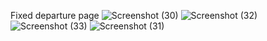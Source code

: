 Fixed departure page
![Screenshot (30)](https://github.com/ankitkumar0021/fixed-departure/assets/60535576/9a979e4d-b7b6-4c48-90df-29a73611e6b0)
![Screenshot (32)](https://github.com/ankitkumar0021/fixed-departure/assets/60535576/567f1ff0-e533-48cf-a332-5a9224c669e2)
![Screenshot (33)](https://github.com/ankitkumar0021/fixed-departure/assets/60535576/98501a28-6f55-4885-ad11-e245ae8a7a1a)
![Screenshot (31)](https://github.com/ankitkumar0021/fixed-departure/assets/60535576/e81532bd-39bf-48a9-9e15-36374cc4ba57)
